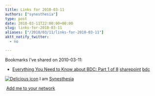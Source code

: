 ```yaml
---
title: Links for 2010-03-11
authors: ["synesthesia"]
type: post
date: 2010-03-11T22:00:00+00:00
slug: links-for-2010-03-11 
aliases: ["/2010/03/11/links-for-2010-03-11"]
aktt_notify_twitter:
  - no

---
```

Bookmarks I&#8217;ve shared on 2010-03-11:

  * [Everything You Need to Know about BDC: Part 1 of 8][1] 
    [sharepoint][2] [bdc][3] </li> </ul> 
    
    <p class="deliciouslink">
      <a href="https://del.icio.us/synesthesia" title="See all my bookmarks on del.icio.us"><img src="https://www.synesthesia.co.uk/images/deliciousicon.jpg" alt="Delicious icon" /></a>&nbsp;I am <a href="https://del.icio.us/synesthesia" title="See all my bookmarks on del.icio.us">Synesthesia</a>
    </p>
    
    <p class="deliciouslink">
      <a href="https://del.icio.us/network?add=synesthesia" title="Add me to your del.icio.us network"><img src="https://www.synesthesia.co.uk/images/add.gif" alt="" /></a>&nbsp;<a href="https://del.icio.us/network?add=synesthesia" title="Add me to your del.icio.us network">Add me to your network</a>
    </p>

 [1]: https://sharepointmagazine.net/technical/administration/everything-you-need-to-know-about-bdc-part-1-of-8
 [2]: https://delicious.com/synesthesia/sharepoint
 [3]: https://delicious.com/synesthesia/bdc